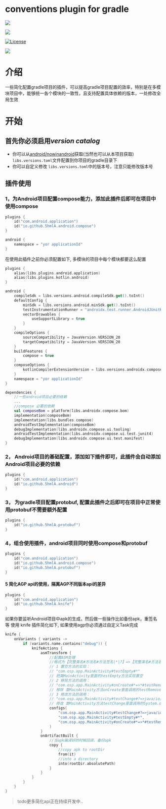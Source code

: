 # conventions plugin for gradle

[![](https://img.shields.io/badge/中文-README-lightgreen.svg)](https://github.com/5hmlA/conventions/blob/main/README_zh.md)

![](https://img.shields.io/badge/Android-Plugins-brightgreen.svg)

[![License](https://img.shields.io/badge/LICENSE-Apache%202-green.svg?style=flat-square)](https://www.apache.org/licenses/LICENSE-2.0)

![](https://img.shields.io/badge/Android%20Gradle%20Plugin-8.3+-lightgreen.svg)

# 介绍
一些简化配置gradle项目的插件，可以提高gradle项目配置的效率，特别是在多模块项目中，能够统一各个模块的一致性，且支持配置具体依赖的版本，一处修改全局生效

# 开始
## 首先你必须启用*version catalog*
- 你可以从[android/nowinandroid](https://github.com/android/nowinandroid)获取(当然也可以从本项目获取) ```libs.versions.toml```文件配置到你项目的gradle目录下
- 你可以自定义修改 ```libs.versions.toml```中的版本号，注意只能修改版本号
## 插件使用
### 1，为Android项目配置compose能力，添加此插件后即可在项目中使用compose
```kotlin
plugins {
    id("com.android.application")
    id("io.github.5hmlA.android.compose")
}

android {
    namespace = "yor applicationId"
}
```
在使用此插件之前你必须配置如下, 多模块的项目中每个模块都要这么配置
```kotlin
plugins {
    alias(libs.plugins.android.application)
    alias(libs.plugins.kotlin.android)
}

android {
    compileSdk = libs.versions.android.compileSdk.get().toInt()
    defaultConfig {
        minSdk = libs.versions.android.minSdk.get().toInt()
        testInstrumentationRunner = "androidx.test.runner.AndroidJUnitRunner"
        vectorDrawables {
            useSupportLibrary = true
        }
    }
    compileOptions {
        sourceCompatibility = JavaVersion.VERSION_20
        targetCompatibility = JavaVersion.VERSION_20
    }
    buildFeatures {
        compose = true
    }
    composeOptions {
        kotlinCompilerExtensionVersion = libs.versions.androidx.compose.compiler.get()
    }
    namespace = "yor applicationId"
}

dependencies {
    //一些android项目必要的依赖
    ...
    //compose 必要的依赖
    val composeBom = platform(libs.androidx.compose.bom)
    implementation(composeBom)
    implementation(libs.bundles.compose)
    androidTestImplementation(composeBom)
    debugImplementation(libs.androidx.compose.ui.tooling)
    androidTestImplementation(libs.androidx.compose.ui.test.junit4)
    debugImplementation(libs.androidx.compose.ui.test.manifest)
}
```

### 2， Android项目的基础配置，添加如下插件即可，此插件会自动添加Android项目必要的依赖
```kotlin
plugins {
    id("com.android.application")
    id("io.github.5hmlA.android")
}
```

### 3， 为gradle项目配置protobuf, 配置此插件之后即可在项目中正常使用protobuf不需要额外配置
```kotlin
plugins {
    id("io.github.5hmlA.protobuf")
}
```

### 4，组合使用插件，android项目同时使用compose和protobuf
```kotlin
plugins {
    id("com.android.application")
    id("io.github.5hmlA.android.compose")
    id("io.github.5hmlA.protobuf")
}
```

#### 5 简化AGP api的使用，隔离AGP不同版本api的差异
```kotlin
plugins {
    id("com.android.application")
    id("io.github.5hmlA.knife")
}
```
如果你要监听Android项目中apk的生成，然后做一些操作比如备份apk，重签名等
使用 knife 插件简化如下, 如果使用agp你必须通过自定义Task完成
```kotlin
knife {
    onVariants { variants ->
        if (variants.name.contains("debug")) {
            knifeActions {
                asmTransform {
                    //配置ASM处理
                    //格式为【完整类名#方法名#方法签名|*|?】=>【完整类名#方法名#方法签名|*|?】->【完整类名】
                    // 1 置空方法的实现：
                    // "com.osp.app.MainActivity#testEmpty#*"
                    // 把类MainActivity里面的testEmpty方法实现置空
                    // 2 移除方法的调用：
                    // "com.osp.app.MainActivity#onCreate#*=>*#testRemove#*"
                    // 移除 类MainActivity方法onCreate里面调用的testRemove()
                    // 3 修改方法的调用：
                    // "com.osp.app.MainActivity#testChange#?=>java/io/PrintStream#println#*->hello/change"
                    // 修改 类MainActivity方法testChange里面调用的System.out.println()修改为静态调用hello.change.println()
                    configs(
                        "com.osp.app.MainActivity#testChange#?=>java/io/PrintStream#println#*->hello/change",
                        "com.osp.app.MainActivity#testEmpty#*",
                        "com.osp.app.MainActivity#onCreate#*=>*#testRemove#*",
                    )
                }
                onArtifactBuilt {
                    //当apk编译好的时候回调，备份apk
                    copy {
                        //copy apk to rootDir
                        from(it)
                        //into a directory
                        into(rootDir.absolutePath)
                    }
                }
            }
        }
    }
}
```
>todo更多简化api正在持续开发中..
